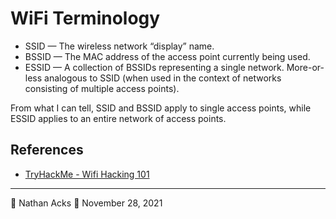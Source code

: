 # WiFi Terminology

* SSID — The wireless network “display” name.
* BSSID — The MAC address of the access point currently being used.
* ESSID — A collection of BSSIDs representing a single network. More-or-less analogous to SSID (when used in the context of networks consisting of multiple access points).

From what I can tell, SSID and BSSID apply to single access points, while ESSID applies to an entire network of access points.

## References

* [TryHackMe - Wifi Hacking 101](tryhackme-wifi-hacking-101.md)

- - - -

👤 Nathan Acks
📅 November 28, 2021
